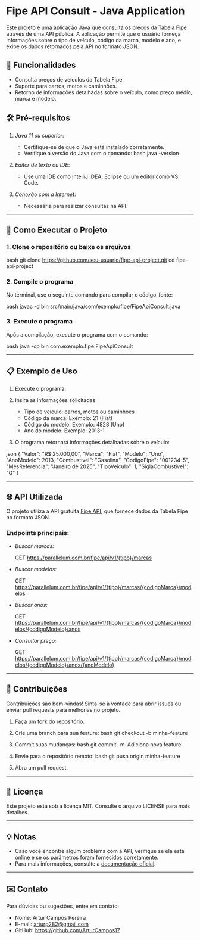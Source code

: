 # Fipe API Consult - Java Application

Este projeto é uma aplicação Java que consulta os preços da Tabela Fipe através de uma API pública. A aplicação permite que o usuário forneça informações sobre o tipo de veículo, código da marca, modelo e ano, e exibe os dados retornados pela API no formato JSON.

## 🚀 Funcionalidades

- Consulta preços de veículos da Tabela Fipe.
- Suporte para carros, motos e caminhões.
- Retorno de informações detalhadas sobre o veículo, como preço médio, marca e modelo.


## 🛠️ Pré-requisitos

1. *Java 11 ou superior*:
   - Certifique-se de que o Java está instalado corretamente.
   - Verifique a versão do Java com o comando:
     bash
     java -version
     

2. *Editor de texto ou IDE*:
   - Use uma IDE como IntelliJ IDEA, Eclipse ou um editor como VS Code.

3. *Conexão com a Internet*:
   - Necessária para realizar consultas na API.

---

## 🔧 Como Executar o Projeto

### 1. Clone o repositório ou baixe os arquivos

bash
git clone https://github.com/seu-usuario/fipe-api-project.git
cd fipe-api-project


### 2. Compile o programa

No terminal, use o seguinte comando para compilar o código-fonte:

bash
javac -d bin src/main/java/com/exemplo/fipe/FipeApiConsult.java


### 3. Execute o programa

Após a compilação, execute o programa com o comando:

bash
java -cp bin com.exemplo.fipe.FipeApiConsult


---

## 📋 Exemplo de Uso

1. Execute o programa.
2. Insira as informações solicitadas:
   - Tipo de veículo: carros, motos ou caminhoes
   - Código da marca: Exemplo: 21 (Fiat)
   - Código do modelo: Exemplo: 4828 (Uno)
   - Ano do modelo: Exemplo: 2013-1

3. O programa retornará informações detalhadas sobre o veículo:

json
{
  "Valor": "R$ 25.000,00",
  "Marca": "Fiat",
  "Modelo": "Uno",
  "AnoModelo": 2013,
  "Combustivel": "Gasolina",
  "CodigoFipe": "001234-5",
  "MesReferencia": "Janeiro de 2025",
  "TipoVeiculo": 1,
  "SiglaCombustivel": "G"
}


---

## 🌐 API Utilizada

O projeto utiliza a API gratuita [Fipe API](https://deividfortuna.github.io/fipe/), que fornece dados da Tabela Fipe no formato JSON.

### Endpoints principais:

- *Buscar marcas:*
  
  GET https://parallelum.com.br/fipe/api/v1/{tipo}/marcas
  
- *Buscar modelos:*
  
  GET https://parallelum.com.br/fipe/api/v1/{tipo}/marcas/{codigoMarca}/modelos
  
- *Buscar anos:*
  
  GET https://parallelum.com.br/fipe/api/v1/{tipo}/marcas/{codigoMarca}/modelos/{codigoModelo}/anos
  
- *Consultar preço:*
  
  GET https://parallelum.com.br/fipe/api/v1/{tipo}/marcas/{codigoMarca}/modelos/{codigoModelo}/anos/{anoModelo}
  

---

## 🤝 Contribuições

Contribuições são bem-vindas! Sinta-se à vontade para abrir issues ou enviar pull requests para melhorias no projeto.

1. Faça um fork do repositório.
2. Crie uma branch para sua feature:
   bash
   git checkout -b minha-feature
   
3. Commit suas mudanças:
   bash
   git commit -m 'Adiciona nova feature'
   
4. Envie para o repositório remoto:
   bash
   git push origin minha-feature
   
5. Abra um pull request.

---

## 📜 Licença

Este projeto está sob a licença MIT. Consulte o arquivo LICENSE para mais detalhes.

---

## 💡 Notas

- Caso você encontre algum problema com a API, verifique se ela está online e se os parâmetros foram fornecidos corretamente.
- Para mais informações, consulte a [documentação oficial](https://deividfortuna.github.io/fipe/).

---

## ✉️ Contato

Para dúvidas ou sugestões, entre em contato:
- Nome: Artur Campos Pereira
- E-mail: arturp282@gmail.com
- GitHub: https://github.com/ArturCampos17
